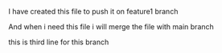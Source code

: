 I have created this file to push it on feature1 branch

And when i need this file i will merge the file with main branch

this is third line for this branch
